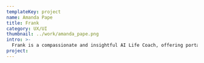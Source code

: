 ```yaml
---
templateKey: project
name: Amanda Pape
title: Frank
category: UX/UI
thumbnail: ../work/amanda_pape.png
intro: >-
  Frank is a compassionate and insightful AI Life Coach, offering portable and easily-accessible guidance whenever users need it most. Through open dialogue, Frank offers advice, encouragement, and support to help users accomplish their goals and overcome challenges in life.
project:
---
```

